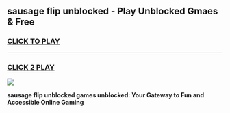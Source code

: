 
## sausage flip unblocked - Play Unblocked Gmaes & Free
<h3>
<a href="https://news.freeplayer.one?title=sausage_flip_unblocked&ref=23F">CLICK TO PLAY</a></h3>
<hr>

<h3>
<a href="https://news.freeplayer.one?title=sausage_flip_unblocked&ref=23F">CLICK 2 PLAY</a>
  
</h3>

<a href="https://news.freeplayer.one?title=sausage_flip_unblocked&ref=23F/"><img src="https://clearcache.store/games.png"></a>


**sausage flip unblocked games unblocked: Your Gateway to Fun and Accessible Online Gaming**

